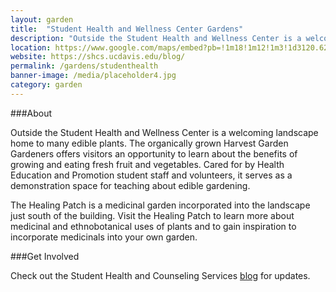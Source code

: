 ```yaml
---
layout: garden
title:  "Student Health and Wellness Center Gardens"
description: "Outside the Student Health and Wellness Center is a welcoming landscape home to many edible plants."
location: https://www.google.com/maps/embed?pb=!1m18!1m12!1m3!1d3120.629663108912!2d-121.76395868461049!3d38.542304175401455!2m3!1f0!2f0!3f0!3m2!1i1024!2i768!4f13.1!3m3!1m2!1s0x0%3A0x0!2zMzjCsDMyJzMyLjMiTiAxMjHCsDQ1JzQyLjQiVw!5e0!3m2!1sen!2sus!4v1459360557154
website: https://shcs.ucdavis.edu/blog/
permalink: /gardens/studenthealth
banner-image: /media/placeholder4.jpg
category: garden
---
```


###About

Outside the Student Health and Wellness Center is a welcoming landscape home to many edible plants. The organically grown Harvest Garden Gardeners offers visitors an opportunity to learn about the benefits of growing and eating fresh fruit and vegetables. Cared for by Health Education and Promotion student staff and volunteers, it serves as a demonstration space for teaching about edible gardening.

The Healing Patch is a medicinal garden incorporated into the landscape just south of the building. Visit the Healing Patch to learn more about medicinal and ethnobotanical uses of plants and to gain inspiration to incorporate medicinals into your own garden.

###Get Involved

Check out the Student Health and Counseling Services [blog](https://shcs.ucdavis.edu/blog/) for updates.

